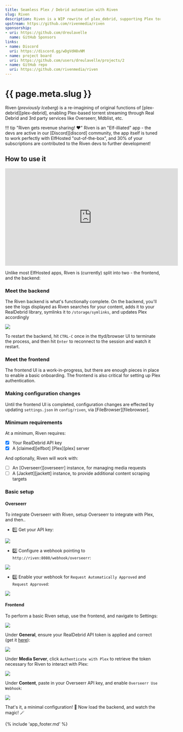 ```yaml
---
title: Seamless Plex / Debrid automation with Riven
slug: Riven
description: Riven is a WIP rewrite of plex_debrid, supporting Plex torrent streaming through Real Debrid and 3rd party services like Overseerr, Mdblist, etc.
upstream: https://github.com/rivenmedia/riven
sponsorship:
- uri: https://github.com/dreulavelle
  name: GitHub Sponsors
links:
- name: Discord
  uri: https://discord.gg/wDgVdH8vNM
- name: project board
  uri: https://github.com/users/dreulavelle/projects/2
- name: GitHub repo
  uri: https://github.com/rivenmedia/riven
---
```


# {{ page.meta.slug }}

Riven (*previously Iceberg*) is a re-imagining of original functions of [plex-debrid][plex-debrid], enabling Plex-based torrent streaming through Real Debrid and 3rd party services like Overseerr, Mdblist, etc.

!!! tip "Riven gets revenue sharing! :heart:"
    Riven is an "Elf-illiated" app - the devs are active in our [Discord][discord] community, the app itself is tuned to work perfectly with ElfHosted "out-of-the-box", and 30% of your subscriptions are contributed to the Riven devs to further development!

## How to use it

<iframe width="560" height="315" src="https://www.youtube.com/embed/ZHZAEhLuJqk?si=t5HJ5RT8UOfDDuXs" title="YouTube video player" frameborder="0" allow="accelerometer; autoplay; clipboard-write; encrypted-media; gyroscope; picture-in-picture; web-share" referrerpolicy="strict-origin-when-cross-origin" allowfullscreen></iframe>

Unlike most ElfHosted apps, Riven is (currently) split into two - the frontend, and the backend:

### Meet the backend

The Riven backend is what's functionally complete. On the backend, you'll see the logs displayed as Riven searches for your content, adds it to your RealDebrid library, symlinks it to `/storage/symlinks`, and updates Plex accordingly

![](/images/riven-backend.png)

To restart the backend, hit `CTRL-C` once in the ttyd/browser UI to terminate the process, and then hit `Enter` to reconnect to the session and watch it restart.

### Meet the frontend

The frontend UI is a work-in-progress, but there are enough pieces in place to enable a basic onboarding. The frontend is also critical for setting up Plex authentication.

### Making configuration changes

Until the frontend UI is completed, configuration changes are effected by updating `settings.json` in `config/riven`, via [FileBrowser][filebrowser].

### Minimum requirements

At a minimum, Riven requires:

* [x] Your RealDebrid API key
* [x] A [claimed][elfbot] [Plex][plex] server

And optionally, Riven will work with:

* [ ] An [Overseerr][overseerr] instance, for managing media requests
* [ ] A [Jackett][jackett] instance, to provide additional content scraping targets
  
### Basic setup

#### Overseerr

To integrate Overseerr with Riven, setup Overseerr to integrate with Plex, and then..

* :one: Get your API key:

![](/images/riven-overseerr-1.png)

* :two: Configure a webhook pointing to `http://riven:8080/webhook/overseerr`:

![](/images/riven-overseerr-2.png)

* :three: Enable your webhook for `Request Automatically Approved` and `Request Approved`:

![](/images/riven-overseerr-3.png)

#### Frontend 

To perform a basic Riven setup, use the frontend, and navigate to Settings:

![](/images/riven-settings-1.png)

Under **General**, ensure your RealDebrid API token is applied and correct (get it [here](https://real-debrid.com/apitoken)):

![](/images/riven-settings-2.png)

Under **Media Server**, click `Authenticate with Plex` to retrieve the token necessary for Riven to interact with Plex:

![](/images/riven-settings-3.png)

Under **Content**, paste in your Overseerr API key, and enable `Overseerr Use Webhook`:

![](/images/riven-settings-4.png)

That's it, a minimal configuration! :partying_face: Now load the backend, and watch the magic! :magic_wand:

{% include 'app_footer.md' %}